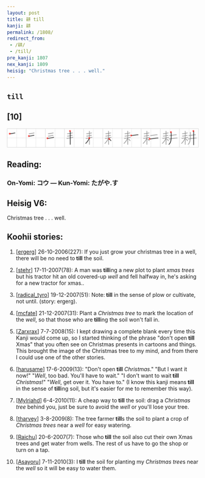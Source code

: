 ```yaml
---
layout: post
title: 耕 till
kanji: 耕
permalink: /1808/
redirect_from:
 - /耕/
 - /till/
pre_kanji: 1807
nex_kanji: 1809
heisig: "Christmas tree . . . well."
---
```


## `till`

## [10]

<div class="stroke"><img src="../images/E88095.png" /></div>

## Reading:

### On-Yomi: コウ &mdash; Kun-Yomi: たがや.す

## Heisig V6:

Christmas tree . . . well.

## Koohii stories:

1) [<a href="http://kanji.koohii.com/profile/ergerg">ergerg</a>] 26-10-2006(227): If you just grow your christmas tree in a well, there will be no need to<strong> till</strong> the soil.

2) [<a href="http://kanji.koohii.com/profile/stehr">stehr</a>] 17-11-2007(78): A man was<strong> till</strong>ing a new plot to plant <em>xmas trees</em> but his tractor hit an old covered-up <em>well</em> and fell halfway in, he&#039;s asking for a new tractor for xmas..

3) [<a href="http://kanji.koohii.com/profile/radical_tyro">radical_tyro</a>] 19-12-2007(51): Note:<strong> till</strong> in the sense of plow or cultivate, not until. (story: ergerg).

4) [<a href="http://kanji.koohii.com/profile/mcfate">mcfate</a>] 21-12-2007(31): Plant a <em>Christmas tree</em> to mark the location of the <em>well</em>, so that those who are<strong> till</strong>ing the soil won&#039;t fall in.

5) [<a href="http://kanji.koohii.com/profile/Zarxrax">Zarxrax</a>] 7-7-2008(15): I kept drawing a complete blank every time this Kanji would come up, so I started thinking of the phrase &quot;don&#039;t open<strong> till</strong> Xmas&quot; that you often see on Christmas presents in cartoons and things. This brought the image of the Christmas tree to my mind, and from there I could use one of the other stories.

6) [<a href="http://kanji.koohii.com/profile/harusame">harusame</a>] 17-6-2009(13): &quot;Don&#039;t open<strong> till</strong> <em>Christmas</em>.&quot; &quot;But I want it now!&quot; &quot;<em>Well</em>, too bad. You&#039;ll have to wait.&quot; &quot;I don&#039;t want to wait<strong> till</strong> <em>Christmas</em>!&quot; &quot;<em>Well</em>, get over it. You have to.&quot; (I know this kanji means<strong> till</strong> in the sense of<strong> till</strong>ing soil, but it&#039;s easier for me to remember this way).

7) [<a href="http://kanji.koohii.com/profile/Mylriahd">Mylriahd</a>] 6-4-2010(11): A cheap way to<strong> till</strong> the soil: drag a <em>Christmas tree</em> behind you, just be sure to avoid the <em>well</em> or you&#039;ll lose your tree.

8) [<a href="http://kanji.koohii.com/profile/tharvey">tharvey</a>] 3-8-2009(8): The tree farmer<strong> till</strong>s the soil to plant a crop of <em>Christmas trees</em> near a <em>well</em> for easy watering.

9) [<a href="http://kanji.koohii.com/profile/Raichu">Raichu</a>] 20-6-2007(7): Those who<strong> till</strong> the soil also cut their own Xmas trees and get water from wells. The rest of us have to go the shop or turn on a tap.

10) [<a href="http://kanji.koohii.com/profile/Asayoru">Asayoru</a>] 7-11-2010(3): I<strong> till</strong> the soil for planting my <em>Christmas tree</em>s near the <em>well</em> so it will be easy to water them.
